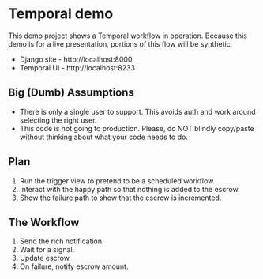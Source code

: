 # Temporal demo

This demo project shows a Temporal workflow in operation.
Because this demo is for a live presentation,
portions of this flow will be synthetic.

* Django site - http://localhost:8000
* Temporal UI - http://localhost:8233

## Big (Dumb) Assumptions

* There is only a single user to support. This avoids auth and work around
  selecting the right user.
* This code is not going to production. Please, do NOT blindly copy/paste
  without thinking about what your code needs to do.

## Plan

1. Run the trigger view to pretend to be a scheduled workflow.
2. Interact with the happy path so that nothing is added to the escrow.
3. Show the failure path to show that the escrow is incremented.

## The Workflow

1. Send the rich notification.
2. Wait for a signal.
3. Update escrow.
4. On failure, notify escrow amount.
